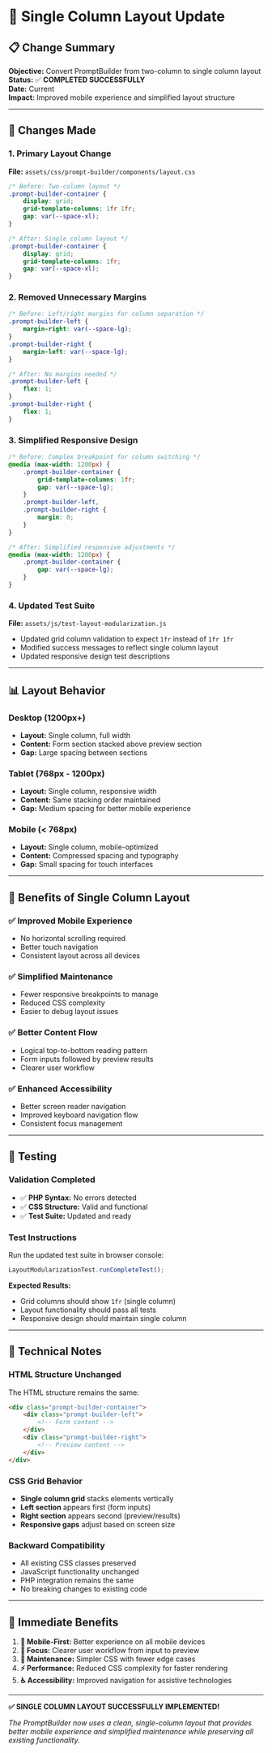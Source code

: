 # 📱 Single Column Layout Update

## 📋 **Change Summary**

**Objective:** Convert PromptBuilder from two-column to single column layout  
**Status:** ✅ **COMPLETED SUCCESSFULLY**  
**Date:** Current  
**Impact:** Improved mobile experience and simplified layout structure

---

## 🔧 **Changes Made**

### **1. Primary Layout Change**
**File:** `assets/css/prompt-builder/components/layout.css`

```css
/* Before: Two-column layout */
.prompt-builder-container {
    display: grid;
    grid-template-columns: 1fr 1fr;
    gap: var(--space-xl);
}

/* After: Single column layout */
.prompt-builder-container {
    display: grid;
    grid-template-columns: 1fr;
    gap: var(--space-xl);
}
```

### **2. Removed Unnecessary Margins**
```css
/* Before: Left/right margins for column separation */
.prompt-builder-left {
    margin-right: var(--space-lg);
}
.prompt-builder-right {
    margin-left: var(--space-lg);
}

/* After: No margins needed */
.prompt-builder-left {
    flex: 1;
}
.prompt-builder-right {
    flex: 1;
}
```

### **3. Simplified Responsive Design**
```css
/* Before: Complex breakpoint for column switching */
@media (max-width: 1200px) {
    .prompt-builder-container {
        grid-template-columns: 1fr;
        gap: var(--space-lg);
    }
    .prompt-builder-left,
    .prompt-builder-right {
        margin: 0;
    }
}

/* After: Simplified responsive adjustments */
@media (max-width: 1200px) {
    .prompt-builder-container {
        gap: var(--space-lg);
    }
}
```

### **4. Updated Test Suite**
**File:** `assets/js/test-layout-modularization.js`

- Updated grid column validation to expect `1fr` instead of `1fr 1fr`
- Modified success messages to reflect single column layout
- Updated responsive design test descriptions

---

## 📊 **Layout Behavior**

### **Desktop (1200px+)**
- **Layout:** Single column, full width
- **Content:** Form section stacked above preview section
- **Gap:** Large spacing between sections

### **Tablet (768px - 1200px)**
- **Layout:** Single column, responsive width
- **Content:** Same stacking order maintained
- **Gap:** Medium spacing for better mobile experience

### **Mobile (< 768px)**
- **Layout:** Single column, mobile-optimized
- **Content:** Compressed spacing and typography
- **Gap:** Small spacing for touch interfaces

---

## 🎯 **Benefits of Single Column Layout**

### **✅ Improved Mobile Experience**
- No horizontal scrolling required
- Better touch navigation
- Consistent layout across all devices

### **✅ Simplified Maintenance**
- Fewer responsive breakpoints to manage
- Reduced CSS complexity
- Easier to debug layout issues

### **✅ Better Content Flow**
- Logical top-to-bottom reading pattern
- Form inputs followed by preview results
- Clearer user workflow

### **✅ Enhanced Accessibility**
- Better screen reader navigation
- Improved keyboard navigation flow
- Consistent focus management

---

## 🧪 **Testing**

### **Validation Completed**
- ✅ **PHP Syntax:** No errors detected
- ✅ **CSS Structure:** Valid and functional
- ✅ **Test Suite:** Updated and ready

### **Test Instructions**
Run the updated test suite in browser console:
```javascript
LayoutModularizationTest.runCompleteTest();
```

**Expected Results:**
- Grid columns should show `1fr` (single column)
- Layout functionality should pass all tests
- Responsive design should maintain single column

---

## 📝 **Technical Notes**

### **HTML Structure Unchanged**
The HTML structure remains the same:
```html
<div class="prompt-builder-container">
    <div class="prompt-builder-left">
        <!-- Form content -->
    </div>
    <div class="prompt-builder-right">
        <!-- Preview content -->
    </div>
</div>
```

### **CSS Grid Behavior**
- **Single column grid** stacks elements vertically
- **Left section** appears first (form inputs)
- **Right section** appears second (preview/results)
- **Responsive gaps** adjust based on screen size

### **Backward Compatibility**
- All existing CSS classes preserved
- JavaScript functionality unchanged
- PHP integration remains the same
- No breaking changes to existing code

---

## 🚀 **Immediate Benefits**

1. **📱 Mobile-First:** Better experience on all mobile devices
2. **🎯 Focus:** Clearer user workflow from input to preview
3. **🔧 Maintenance:** Simpler CSS with fewer edge cases
4. **⚡ Performance:** Reduced CSS complexity for faster rendering
5. **♿ Accessibility:** Improved navigation for assistive technologies

---

**✅ SINGLE COLUMN LAYOUT SUCCESSFULLY IMPLEMENTED!**

*The PromptBuilder now uses a clean, single-column layout that provides better mobile experience and simplified maintenance while preserving all existing functionality.* 